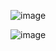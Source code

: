 

![image](https://github.com/user-attachments/assets/64e43e14-9f51-4beb-ba07-ef645ee46b27)


![image](https://github.com/user-attachments/assets/4ed5fb6e-c564-43c5-8048-870360ea6d22)

